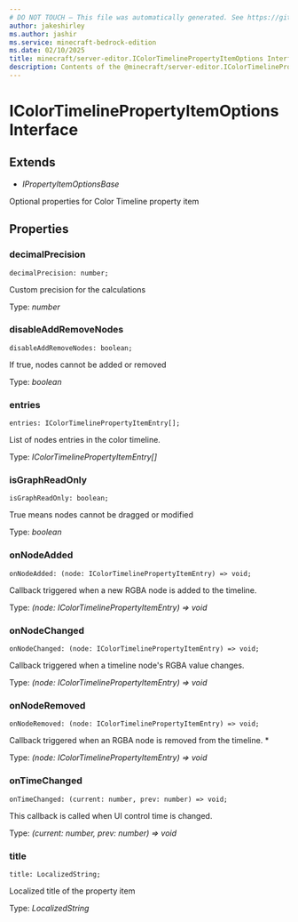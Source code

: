 ```yaml
---
# DO NOT TOUCH — This file was automatically generated. See https://github.com/mojang/minecraftapidocsgenerator to modify descriptions, examples, etc.
author: jakeshirley
ms.author: jashir
ms.service: minecraft-bedrock-edition
ms.date: 02/10/2025
title: minecraft/server-editor.IColorTimelinePropertyItemOptions Interface
description: Contents of the @minecraft/server-editor.IColorTimelinePropertyItemOptions class.
---
```

# IColorTimelinePropertyItemOptions Interface

## Extends
- *IPropertyItemOptionsBase*

Optional properties for Color Timeline property item

## Properties

### **decimalPrecision**
`decimalPrecision: number;`

Custom precision for the calculations

Type: *number*

### **disableAddRemoveNodes**
`disableAddRemoveNodes: boolean;`

If true, nodes cannot be added or removed

Type: *boolean*

### **entries**
`entries: IColorTimelinePropertyItemEntry[];`

List of nodes entries in the color timeline.

Type: *IColorTimelinePropertyItemEntry[]*

### **isGraphReadOnly**
`isGraphReadOnly: boolean;`

True means nodes cannot be dragged or modified

Type: *boolean*

### **onNodeAdded**
`onNodeAdded: (node: IColorTimelinePropertyItemEntry) => void;`

Callback triggered when a new RGBA node is added to the timeline.

Type: *(node: IColorTimelinePropertyItemEntry) => void*

### **onNodeChanged**
`onNodeChanged: (node: IColorTimelinePropertyItemEntry) => void;`

Callback triggered when a timeline node's RGBA value changes.

Type: *(node: IColorTimelinePropertyItemEntry) => void*

### **onNodeRemoved**
`onNodeRemoved: (node: IColorTimelinePropertyItemEntry) => void;`

Callback triggered when an RGBA node is removed from the timeline. *

Type: *(node: IColorTimelinePropertyItemEntry) => void*

### **onTimeChanged**
`onTimeChanged: (current: number, prev: number) => void;`

This callback is called when UI control time is changed.

Type: *(current: number, prev: number) => void*

### **title**
`title: LocalizedString;`

Localized title of the property item

Type: *LocalizedString*
